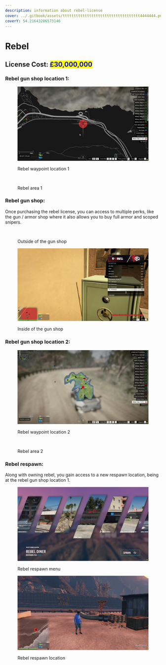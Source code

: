 ```yaml
---
description: information about rebel-license
cover: ../.gitbook/assets/ttttttttttttttttttttttttttttttttttt4444444.png
coverY: 54.21643286573146
---
```


# Rebel

## License Cost: <mark style="color:blue;">£30,000,000</mark>

### Rebel gun shop location 1:

<div>

<figure><img src="../.gitbook/assets/Rebel 4.png" alt=""><figcaption><p>Rebel waypoint location 1</p></figcaption></figure>

 

<figure><img src="../.gitbook/assets/rebel1.png" alt=""><figcaption><p>Rebel area 1</p></figcaption></figure>

</div>

### Rebel gun shop:

Once purchasing the rebel license, you can access to multiple perks, like the gun / armor shop where it also allows you to buy full armor and scoped snipers.

<div>

<figure><img src="../.gitbook/assets/rebel1.png" alt=""><figcaption><p>Outside of the gun shop</p></figcaption></figure>

 

<figure><img src="../.gitbook/assets/Rebel2.png" alt=""><figcaption><p>Inside of the gun shop</p></figcaption></figure>

</div>

### Rebel gun shop location 2:

<div>

<figure><img src="../.gitbook/assets/Rebel5.png" alt=""><figcaption><p>Rebel waypoint location 2</p></figcaption></figure>

 

<figure><img src="../.gitbook/assets/Rebel6.png" alt=""><figcaption><p>Rebel area 2</p></figcaption></figure>

</div>

### Rebel respawn:

Along with owning rebel, you gain access to a new respawn location, being at the rebel gun shop location 1.

<div>

<figure><img src="../.gitbook/assets/Rebel 7.png" alt=""><figcaption><p>Rebel  respawn menu</p></figcaption></figure>

 

<figure><img src="../.gitbook/assets/Rebel8.png" alt=""><figcaption><p>Rebel respawn location</p></figcaption></figure>

</div>

